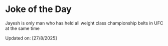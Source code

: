 # Joke of the Day

<!-- #joke -->
Jayesh is only man who has held all weight class championship belts in UFC at the same time

Updated on: [27/8/2025]
<!-- #jokeEnd -->